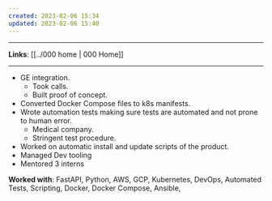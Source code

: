 ```yaml
---
created: 2023-02-06 15:34
updated: 2023-02-06 15:40
---
```

---
**Links**: [[../000 home | 000 Home]]

---
- GE integration.
	- Took calls.
	- Built proof of concept.
- Converted Docker Compose files to k8s manifests.
- Wrote automation tests making sure tests are automated and not prone to human error.
	- Medical company.
	- Stringent test procedure.
- Worked on automatic install and update scripts of the product.
- Managed Dev tooling
- Mentored 3 interns

**Worked with**: FastAPI, Python, AWS, GCP, Kubernetes, DevOps, Automated Tests, Scripting, Docker, Docker Compose, Ansible, 